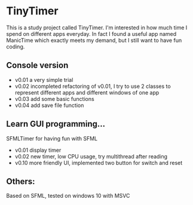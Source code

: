 # TinyTimer

This is a study project called TinyTimer.
I'm interested in how much time I spend on different apps everyday.
In fact I found a useful app named ManicTime which exactly meets my demand, but I still want to have fun coding.

## Console version

- v0.01 a very simple trial
- v0.02 incompleted refactoring of v0.01, I try to use 2 classes to represent different apps and different windows of one app
- v0.03 add some basic functions
- v0.04 add save file function

## Learn GUI programming...

SFMLTimer for having fun with SFML

- v0.01 display timer
- v0.02 new timer, low CPU usage, try multithread after reading <Cpp Concurrency in Action>
- v0.10 more friendly UI, implemented two button for switch and reset

## Others:

Based on SFML, tested on windows 10 with MSVC
